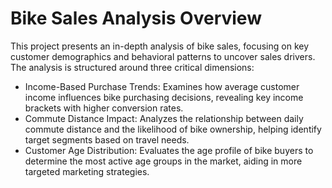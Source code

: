 # Bike Sales Analysis Overview

This project presents an in-depth analysis of bike sales, focusing on key customer demographics and behavioral patterns to uncover sales drivers. The analysis is structured around three critical dimensions:

- Income-Based Purchase Trends: Examines how average customer income influences bike purchasing decisions, revealing key income brackets with higher conversion rates.
- Commute Distance Impact: Analyzes the relationship between daily commute distance and the likelihood of bike ownership, helping identify target segments based on travel needs.
- Customer Age Distribution: Evaluates the age profile of bike buyers to determine the most active age groups in the market, aiding in more targeted marketing strategies.
